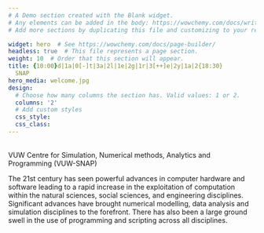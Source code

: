 ```yaml
---
# A Demo section created with the Blank widget.
# Any elements can be added in the body: https://wowchemy.com/docs/writing-markdown-latex/
# Add more sections by duplicating this file and customizing to your requirements.

widget: hero  # See https://wowchemy.com/docs/page-builder/
headless: true  # This file represents a page section.
weight: 10  # Order that this section will appear.
title: {10:00}d|1a|0[-]t|3a|2l|1e|2g|1r|3[++]e|2y|1a|2{18:30}
  SNAP
hero_media: welcome.jpg
design:
  # Choose how many columns the section has. Valid values: 1 or 2.
  columns: '2'
  # Add custom styles
  css_style:
  css_class:
---
```


<br>
VUW Centre for Simulation, Numerical methods, Analytics and Programming (VUW-SNAP)


The 21st century has seen powerful advances in computer hardware and software leading to a rapid increase in the exploitation of computation within the natural sciences, social sciences, and engineering disciplines. Significant advances have brought numerical modelling, data analysis and simulation disciplines to the forefront. There has also been a large ground swell in the use of programming and scripting across all disciplines.
